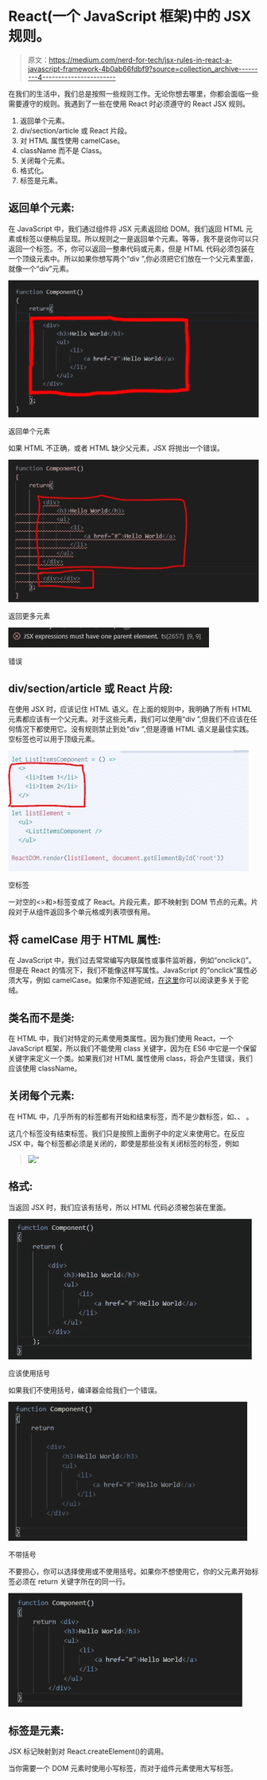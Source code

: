 # React(一个 JavaScript 框架)中的 JSX 规则。

> 原文：<https://medium.com/nerd-for-tech/jsx-rules-in-react-a-javascript-framework-4b0ab66fdbf9?source=collection_archive---------4----------------------->

在我们的生活中，我们总是按照一些规则工作。无论你想去哪里，你都会面临一些需要遵守的规则。我遇到了一些在使用 React 时必须遵守的 React JSX 规则。

1.  返回单个元素。
2.  div/section/article 或 React 片段。
3.  对 HTML 属性使用 camelCase。
4.  className 而不是 Class。
5.  关闭每个元素。
6.  格式化。
7.  标签是元素。

## 返回单个元素:

在 JavaScript 中，我们通过组件将 JSX 元素返回给 DOM。我们返回 HTML 元素或标签以便稍后呈现。所以规则之一是返回单个元素。等等，我不是说你可以只返回一个标签。不，你可以返回一整串代码或元素，但是 HTML 代码必须包装在一个顶级元素中。所以如果你想写两个“div ”,你必须把它们放在一个父元素里面，就像一个“div”元素。

![](img/3dca645144aae4e645fe7b4b78094463.png)

返回单个元素

如果 HTML 不正确，或者 HTML 缺少父元素，JSX 将抛出一个错误。

![](img/c35fe931941c2639a72e61b28c101cc4.png)

返回更多元素

![](img/8ec019e3b5be524e8e71f7aad58c3fda.png)

错误

## div/section/article 或 React 片段:

在使用 JSX 时，应该记住 HTML 语义。在上面的规则中，我明确了所有 HTML 元素都应该有一个父元素。对于这些元素，我们可以使用“div ”,但我们不应该在任何情况下都使用它。没有规则禁止到处“div ”,但是遵循 HTML 语义是最佳实践。空标签也可以用于顶级元素。

![](img/9cab2debb63a6c4f66f9e199a00eab3b.png)

空标签

一对空的<>和>标签变成了 React。片段元素，即不映射到 DOM 节点的元素。片段对于从组件返回多个单元格或列表项很有用。

## 将 camelCase 用于 HTML 属性:

在 JavaScript 中，我们过去常常编写内联属性或事件监听器，例如“onclick()”。但是在 React 的情况下，我们不能像这样写属性。JavaScript 的“onclick”属性必须大写，例如 camelCase。如果你不知道驼绒，[在这里](https://techterms.com/definition/camelcase)你可以阅读更多关于驼绒。

## 类名而不是类:

在 HTML 中，我们对特定的元素使用类属性。因为我们使用 React，一个 JavaScript 框架，所以我们不能使用 class 关键字，因为在 ES6 中它是一个保留关键字来定义一个类。如果我们对 HTML 属性使用 class，将会产生错误，我们应该使用 className。

## 关闭每个元素:

在 HTML 中，几乎所有的标签都有开始和结束标签，而不是少数标签，如、、
。

这几个标签没有结束标签。我们只是按照上面例子中的定义来使用它。在反应 JSX 中，每个标签都必须是关闭的，即使是那些没有关闭标签的标签，例如

> ![“](“)

## 格式:

当返回 JSX 时，我们应该有括号，所以 HTML 代码必须被包装在里面。

![](img/313f0d45cd3cd249cbabe589f2e78d5f.png)

应该使用括号

如果我们不使用括号，编译器会给我们一个错误。

![](img/29a8632fb3ec200f30cd1aecfff5d1bd.png)

不带括号

不要担心，你可以选择使用或不使用括号。如果你不想使用它，你的父元素开始标签必须在 return 关键字所在的同一行。

![](img/0452a2962cc3cddd1ec9da6c718c87fc.png)

## 标签是元素:

JSX 标记映射到对 React.createElement()的调用。

当你需要一个 DOM 元素时使用小写标签<lowercase>，而对于组件元素使用大写标签<capitalized>。</capitalized></lowercase>